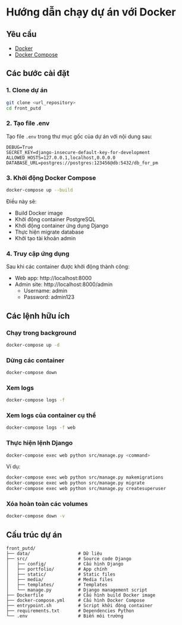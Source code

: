 # Hướng dẫn chạy dự án với Docker

## Yêu cầu

- [Docker](https://docs.docker.com/get-docker/)
- [Docker Compose](https://docs.docker.com/compose/install/)

## Các bước cài đặt

### 1. Clone dự án

```bash
git clone <url_repository>
cd front_putd
```

### 2. Tạo file .env

Tạo file `.env` trong thư mục gốc của dự án với nội dung sau:

```
DEBUG=True
SECRET_KEY=django-insecure-default-key-for-development
ALLOWED_HOSTS=127.0.0.1,localhost,0.0.0.0
DATABASE_URL=postgres://postgres:123456@db:5432/db_for_pm
```

### 3. Khởi động Docker Compose

```bash
docker-compose up --build
```

Điều này sẽ:
- Build Docker image
- Khởi động container PostgreSQL
- Khởi động container ứng dụng Django
- Thực hiện migrate database
- Khởi tạo tài khoản admin

### 4. Truy cập ứng dụng

Sau khi các container được khởi động thành công:

- Web app: http://localhost:8000
- Admin site: http://localhost:8000/admin
  - Username: admin
  - Password: admin123

## Các lệnh hữu ích

### Chạy trong background

```bash
docker-compose up -d
```

### Dừng các container

```bash
docker-compose down
```

### Xem logs

```bash
docker-compose logs -f
```

### Xem logs của container cụ thể

```bash
docker-compose logs -f web
```

### Thực hiện lệnh Django

```bash
docker-compose exec web python src/manage.py <command>
```

Ví dụ:
```bash
docker-compose exec web python src/manage.py makemigrations
docker-compose exec web python src/manage.py migrate
docker-compose exec web python src/manage.py createsuperuser
```

### Xóa hoàn toàn các volumes

```bash
docker-compose down -v
```

## Cấu trúc dự án

```
front_putd/
├── data/                  # Dữ liệu
├── src/                   # Source code Django
│   ├── config/            # Cấu hình Django
│   ├── portfolio/         # App chính
│   ├── static/            # Static files
│   ├── media/             # Media files
│   ├── templates/         # Templates
│   └── manage.py          # Django management script
├── Dockerfile             # Cấu hình build Docker image
├── docker-compose.yml     # Cấu hình Docker Compose
├── entrypoint.sh          # Script khởi động container
├── requirements.txt       # Dependencies Python
└── .env                   # Biến môi trường
``` 